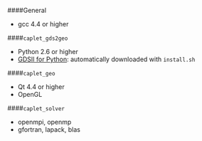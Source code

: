 ####General

- gcc 4.4 or higher

####`caplet_gds2geo`

- Python 2.6 or higher
- [GDSII for Python](http://gdspy.sourceforge.net/): automatically downloaded with `install.sh`

####`caplet_geo`

- Qt 4.4 or higher
- OpenGL

####`caplet_solver`

- openmpi, openmp
- gfortran, lapack, blas
